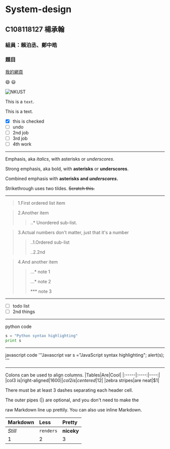 # System-design

## C108118127 楊承翰

### 組員：賴泊丞、鄭中皓

### 題目

[我的網頁](https://github.com/qwea4050/System-design-2021-09-27)

:smile: :smiley:

![NKUST](https://www.nkust.edu.tw/var/file/0/1000/img/513/182513897.png "高科大")

This is a `text`.

This is a text.

- [x] this is checked
- [ ] undo
- [ ] 2nd job
- [ ] 3rd job
- [ ] 4th work

***

Emphasis, aka *italics*, with asterisks or *underscores*.

Strong emphasis, aka bold, with **asterisks** or **underscores**.

Combined emphasis with **asterisks and *underscores*.**

Strikethrough uses two tildes. ~~Scratch this.~~

***

> 1.First ordered list item

> 2.Another item
>> ..* Unordered sub-list.

> 3.Actual numbers don't matter, just that it's a number
>> ..1.Ordered sub-list
>> 
>> ..2.2nd

> 4.And another item
>> ...* note 1
>> 
>> ...* note 2
>> 
>> *** note 3

***
- [ ] todo list
- [ ] 2nd things
***
python code
```python
s = "Python syntax highlighting"
print s
```
***
javascript code
'''Javascript
var s ="JavaScript syntax highlighting";
alert(s);
'''
***
Colons can be used to align columns.
|Tables|Are|Cool|
|:-----|:----:|----:|
|col3 is|right-aligned|$1600|
|col2 is|centered|$12|
|zebra stripes|are neat|$1|

There must be at least 3 dashes separating each header cell.

The outer pipes (|) are optional, and you don't need to make the

raw Markdown line up prettily. You can also use inline Markdown.

|Markdown|Less|Pretty|
|:-----|:----|:----|
|*Still*|```renders```|**niceky**|
|1|2|3|
